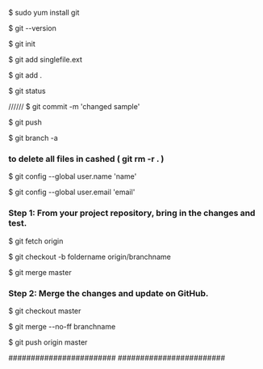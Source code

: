 $ sudo yum install git

$ git --version

$ git init 

$ git add singlefile.ext

$ git add .

$ git status


//////
$ git commit -m 'changed sample'

$ git push

$ git branch -a

### to delete all files in cashed  (  git rm -r .  )

$ git config --global user.name 'name'

$ git config --global user.email 'email' 


### Step 1: From your project repository, bring in the changes and test.

$ git fetch origin

$ git checkout -b foldername origin/branchname

$ git merge master

### Step 2: Merge the changes and update on GitHub.

$ git checkout master

$ git merge --no-ff branchname

$ git push origin master


########################
########################

